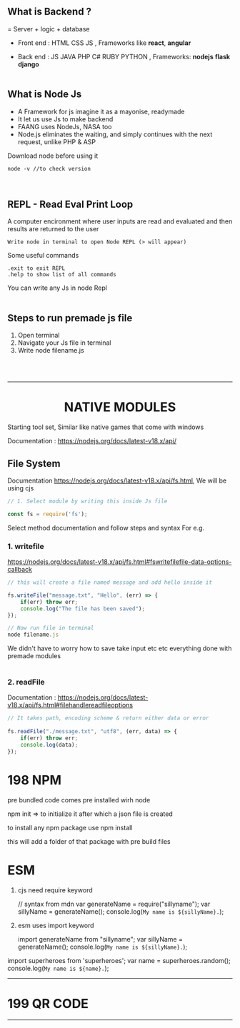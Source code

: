 ## What is Backend ?
= Server + logic + database

- Front end : HTML CSS JS , Frameworks like **react**, **angular** 

- Back end : JS JAVA PHP C# RUBY PYTHON , Frameworks: **nodejs** **flask** **django**<br><br>



## What is Node Js
- A Framework for js imagine it as a mayonise, readymade
- It let us use Js to make backend
- FAANG uses NodeJs, NASA too
- Node.js eliminates the waiting, and simply continues with the next request, unlike PHP & ASP

Download node before using it

    node -v //to check version

<br>

## REPL - Read Eval Print Loop
A computer encironment where user inputs are read and evaluated and then results are returned to the user

    Write node in terminal to open Node REPL (> will appear)
Some useful commands

    .exit to exit REPL
    .help to show list of all commands

You can write any Js in node Repl<br><br>



## Steps to run premade js file
1. Open terminal
2. Navigate your Js file in terminal
3. Write node filename.js

<br><br>


---
# <center> NATIVE MODULES

Starting tool set, Similar like native games that come with windows

Documentation : https://nodejs.org/docs/latest-v18.x/api/

## File System
Documentation https://nodejs.org/docs/latest-v18.x/api/fs.html, We will be using cjs

```javascript
// 1. Select module by writing this inside Js file

const fs = require('fs');
```
Select method documentation and follow steps and syntax
For e.g. 

### 1. writefile 
https://nodejs.org/docs/latest-v18.x/api/fs.html#fswritefilefile-data-options-callback

```javascript
// this will create a file named message and add hello inside it

fs.writeFile("message.txt", "Hello", (err) => {
    if(err) throw err;
    console.log("The file has been saved");
});

// Now run file in terminal
node filename.js
```

We didn't have to worry how to save take input etc etc everything done with premade modules<br><br>

### 2. readFile
Documentation : https://nodejs.org/docs/latest-v18.x/api/fs.html#filehandlereadfileoptions

```js
// It takes path, encoding scheme & return either data or error
 
fs.readFile("./message.txt", "utf8", (err, data) => {
    if(err) throw err;
    console.log(data);
});
```

# 198 NPM
pre bundled code 
comes pre installed wirh node

npm init => to initialize it
after which a json file is created

to install any npm package use 
    npm install <something>

this will add a folder of that package with pre build files

# ESM
1. cjs need require keyword

    // syntax from mdn
    var generateName = require("sillyname");
    var sillyName = generateName();
    console.log(`My name is ${sillyName}.`);

2.  esm uses import keyword

    import generateName from "sillyname";
    var sillyName = generateName();
    console.log(`My name is ${sillyName}.`);

import superheroes from 'superheroes';
var name = superheroes.random();
console.log(`My name is ${name}.`);

---

# 199 QR CODE  


--------------------------------------

